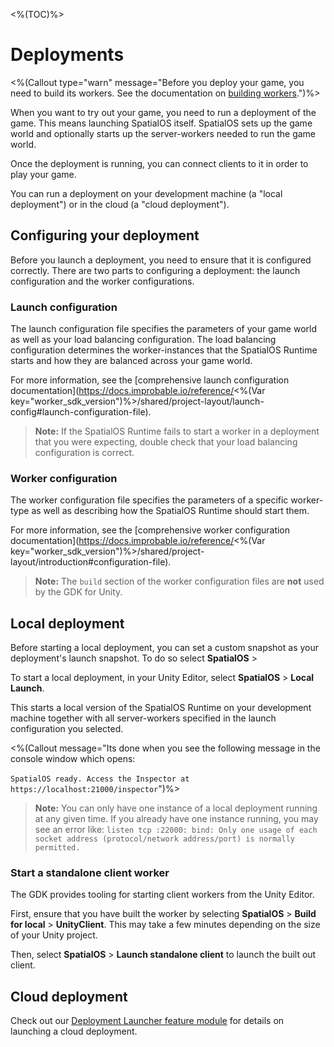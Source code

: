 <%(TOC)%>

# Deployments

<%(Callout type="warn" message="Before you deploy your game, you need to build its workers. See the documentation on [building workers]({{urlRoot}}/modules/build-system/editor-menu).")%>

When you want to try out your game, you need to run a deployment of the game. This means launching SpatialOS itself. SpatialOS sets up the game world and optionally starts up the server-workers needed to run the game world.

Once the deployment is running, you can connect clients to it in order to play your game.

You can run a deployment on your development machine (a "local deployment") or in the cloud (a "cloud deployment").

## Configuring your deployment

Before you launch a deployment, you need to ensure that it is configured correctly. There are two parts to configuring a deployment: the launch configuration and the worker configurations.

### Launch configuration

The launch configuration file specifies the parameters of your game world as well as your load balancing configuration. The load balancing configuration determines the worker-instances that the SpatialOS Runtime starts and how they are balanced across your game world.

For more information, see the [comprehensive launch configuration documentation](https://docs.improbable.io/reference/<%(Var key="worker_sdk_version")%>/shared/project-layout/launch-config#launch-configuration-file).

> **Note:** If the SpatialOS Runtime fails to start a worker in a deployment that you were expecting, double check that your load balancing configuration is correct.

### Worker configuration

The worker configuration file specifies the parameters of a specific worker-type as well as describing how the SpatialOS Runtime should start them. 

For more information, see the [comprehensive worker configuration documentation](https://docs.improbable.io/reference/<%(Var key="worker_sdk_version")%>/shared/project-layout/introduction#configuration-file).

> **Note:** The `build` section of the worker configuration files are **not** used by the GDK for Unity.

## Local deployment

Before starting a local deployment, you can set a custom snapshot as your deployment's launch snapshot. To do so select **SpatialOS** > 

To start a local deployment, in your Unity Editor, select **SpatialOS** > **Local Launch**.

This starts a local version of the SpatialOS Runtime on your development machine together with all server-workers specified in the launch configuration you selected.

<%(Callout message="Its done when you see the following message in the console window which opens:<br/><br/>```SpatialOS ready. Access the Inspector at https://localhost:21000/inspector```")%>

> **Note:** You can only have one instance of a local deployment running at any given time. If you already have one instance running, you may see an error like: `listen tcp :22000: bind: Only one usage of each socket address (protocol/network address/port) is normally permitted.`

### Start a standalone client worker

The GDK provides tooling for starting client workers from the Unity Editor.

First, ensure that you have built the worker by selecting **SpatialOS** > **Build for local** > **UnityClient**. This may take a few minutes depending on the size of your Unity project.

Then, select **SpatialOS** > **Launch standalone client** to launch the built out client.

## Cloud deployment

Check out our [Deployment Launcher feature module]({{urlRoot}}/modules/deployment-launcher/overview) for details on launching a cloud deployment.
